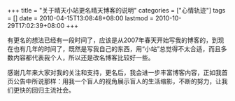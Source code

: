 +++
title = "关于晴天小站更名晴天博客的说明"
categories = ["心情轨迹"]
tags = []
date = 2010-04-15T13:08:48+08:00
lastmod = 2010-10-29T17:02:39+08:00
+++



有更名的想法已经有一段时间了，应该是从2007年春天开始写我的博客的，到现在也有几年的时间了，既然是写我自己的东西，用“小站”总觉得不太合适，而且多数内容都代表我个人，所以还是改名博客比较好一些。

感谢几年来大家对我的关注和支持，更名后，我会进一步丰富博客内容，正如我首页公告中所说那样：用我一个盲人的视角展示盲人的生活缩影，不断的努力，让我们更快的回归主流社会。

